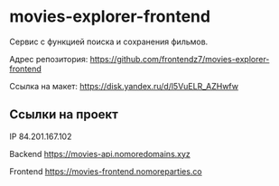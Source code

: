 # movies-explorer-frontend
Сервис с функцией поиска и сохранения фильмов. 

Адрес репозитория: https://github.com/frontendz7/movies-explorer-frontend

Ссылка на макет: https://disk.yandex.ru/d/l5VuELR_AZHwfw

## Ссылки на проект

IP 84.201.167.102

Backend https://movies-api.nomoredomains.xyz

Frontend https://movies-frontend.nomoreparties.co
